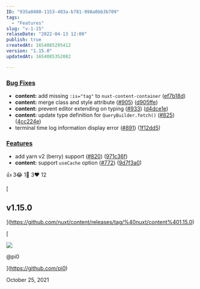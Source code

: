 ```yaml
---
ID: "935a0480-1153-403a-b781-998a0bb3b709"
tags:
  - "Features"
slug: "v-1-15"
relaseDate: "2022-04-13 12:00"
publish: true
createdAt: 1654085295412
version: "1.15.0"
updatedAt: 1654085352082

---
```

### [Bug Fixes](/changelog/#bug-fixes)

*   **content:** add missing `:is="tag"` to `nuxt-content-container` ([ef7b18d](https://github.com/nuxt/content/commit/ef7b18dde22e9c10db4d8ad4f6c1ab0a0c7b1790))
*   **content:** merge class and style attribute ([#905](https://github.com/nuxt/content/issues/905)) ([d905ffe](https://github.com/nuxt/content/commit/d905ffe35bfba8ccfb4db534d6571fcabff8ef8c))
*   **content:** prevent editor extending on typing ([#933](https://github.com/nuxt/content/issues/933)) ([d4dce1e](https://github.com/nuxt/content/commit/d4dce1eabc66d19f31ee412e9eb844517cc60586))
*   **content:** update type definition for `QueryBuilder.fetch()` ([#825](https://github.com/nuxt/content/issues/825)) ([4cc224e](https://github.com/nuxt/content/commit/4cc224ef2779d2000092333ab9b5ac3f99171674))
*   terminal time log information display error ([#891](https://github.com/nuxt/content/issues/891)) ([1f12dd5](https://github.com/nuxt/content/commit/1f12dd59bc0055ec0eb4b333edde0dd4433780ef))

### [Features](/changelog/#features)

*   add yarn v2 (berry) support ([#820](https://github.com/nuxt/content/issues/820)) ([971c36f](https://github.com/nuxt/content/commit/971c36f685e2ef8bc66529c8124aa40969ab8402))
*   **content:** support `useCache` option ([#772](https://github.com/nuxt/content/issues/772)) ([9d7f3a0](https://github.com/nuxt/content/commit/9d7f3a008bb08fae5670d9842fd81832fcfe3beb))

👍 3😂 1🎉 3❤️ 12

[

v1.15.0
-------

](https://github.com/nuxt/content/releases/tag/%40nuxt/content%401.15.0)

[

![](https://avatars.githubusercontent.com/u/5158436?v=4)

@pi0

](https://github.com/pi0)

October 25, 2021